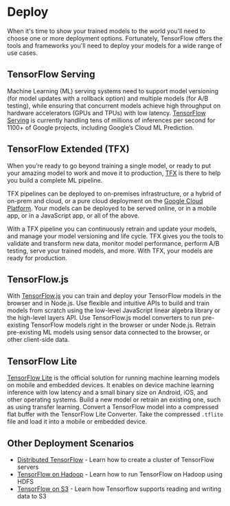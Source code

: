 # Deploy

When it's time to show your trained models to the world you'll need to choose
one or more deployment options. Fortunately, TensorFlow offers the tools and
frameworks you'll need to deploy your models for a wide range of use cases.

## TensorFlow Serving

Machine Learning (ML) serving systems need to support model versioning (for
model updates with a rollback option) and multiple models (for A/B testing),
while ensuring that concurrent models achieve high throughput on hardware
accelerators (GPUs and TPUs) with low latency.
[TensorFlow Serving](https://www.tensorflow.org/serving) is currently handling
tens of millions of inferences per second for 1100+ of Google projects,
including Google’s Cloud ML Prediction.

## TensorFlow Extended (TFX)

When you’re ready to go beyond training a single model, or ready to put your
amazing model to work and move it to production,
[TFX](https://www.tensorflow.org/tfx) is there to help you build a complete ML
pipeline.

TFX pipelines can be deployed to on-premises infrastructure, or a hybrid of
on-prem and cloud, or a pure cloud deployment on the
[Google Cloud Platform](https://cloud.google.com/products/ai/). Your models can
be deployed to be served online, or in a mobile app, or in a JavaScript app, or
all of the above.

With a TFX pipeline you can continuously retrain and update your models, and
manage your model versioning and life cycle. TFX gives you the tools to validate
and transform new data, monitor model performance, perform A/B testing, serve
your trained models, and more. With TFX, your models are ready for production.

## TensorFlow.js

With [TensorFlow.js](https://js.tensorflow.org/) you can train and deploy your
TensorFlow models in the browser and in Node.js. Use flexible and intuitive
APIs to build and train models from scratch using the low-level JavaScript
linear algebra library or the high-level layers API. Use TensorFlow.js model
converters to run pre-existing TensorFlow models right in the browser or under
Node.js. Retrain pre-existing ML models using sensor data connected to the
browser, or other client-side data.

## TensorFlow Lite

[TensorFlow Lite](https://www.tensorflow.org/lite) is the official solution for
running machine learning models on mobile and embedded devices. It enables on
device machine learning inference with low latency and a small binary size on
Android, iOS, and other operating systems. Build a new model or retrain an
existing one, such as using transfer learning. Convert a TensorFlow model into a
compressed flat buffer with the TensorFlow Lite Converter. Take the compressed
`.tflite` file and load it into a mobile or embedded device.

## Other Deployment Scenarios

* [Distributed TensorFlow](distributed.md) - Learn how to create a cluster of
  TensorFlow servers
* [TensorFlow on Hadoop](hadoop.md) - Learn how to run TensorFlow on Hadoop
  using HDFS
* [TensorFlow on S3](s3.md) - Learn how Tensorflow supports reading and writing
  data to S3
